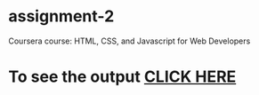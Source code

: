 # assignment-2


Coursera course: HTML, CSS, and Javascript for Web Developers

# To see the output [CLICK HERE](https://kasojusrujan.github.io/Assignments-2/index.html)
